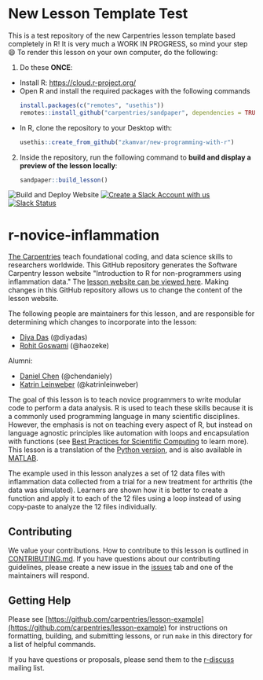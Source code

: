 New Lesson Template Test
========================

This is a test repository of the new Carpentries lesson template based completely in R! It is very much a WORK IN PROGRESS, so mind your step :smile:
To render this lesson on your own computer, do the following:

1. Do these **ONCE**:
  - Install R: https://cloud.r-project.org/
  - Open R and install the required packages with the following commands
     ```r
     install.packages(c("remotes", "usethis"))
     remotes::install_github("carpentries/sandpaper", dependencies = TRUE)
     ```
  - In R, clone the repository to your Desktop with:
     ```r
     usethis::create_from_github("zkamvar/new-programming-with-r")
     ```
2. Inside the repository, run the following command to **build and display a preview of the lesson locally**:
   ```r
   sandpaper::build_lesson()
   ```




![Build and Deploy Website](https://github.com/swcarpentry/r-novice-inflammation/workflows/Build%20and%20Deploy%20Website/badge.svg)
[![Create a Slack Account with us](https://img.shields.io/badge/Create_Slack_Account-The_Carpentries-071159.svg)](https://swc-slack-invite.herokuapp.com/)
 [![Slack Status](https://img.shields.io/badge/Slack_Channel-swc--r--inflammation-E01563.svg)](https://swcarpentry.slack.com/messages/C9WDPCMUG)

r-novice-inflammation
=====================

[The Carpentries](https://carpentries.org/) teach foundational coding, and data science skills to
researchers worldwide. This GitHub repository generates the Software Carpentry lesson website
 "Introduction to R for non-programmers using inflammation data." The [lesson website can be viewed
here][online]. Making changes in this GitHub repository
allows us to change the content of the lesson website.

The following people are maintainers for this lesson, and are responsible for determining which
changes to incorporate into the lesson:

* [Diya Das](https://diyadas.github.io) (@diyadas)
* [Rohit Goswami](https://carpentries.org/instructors/#HaoZeke) (@haozeke)

Alumni:

* [Daniel Chen](https://software-carpentry.org/team/#chen_daniel) (@chendaniely)
* [Katrin Leinweber](https://carpentries.org/instructors/#katrinleinweber) (@katrinleinweber)


The goal of this lesson is to teach novice programmers to write modular code to
perform a data analysis. R is used to teach these skills because it is a
commonly used programming language in many scientific disciplines. However, the
emphasis is not on teaching every aspect of R, but instead on
language agnostic principles like automation with loops and encapsulation with
functions (see [Best Practices for Scientific Computing][best-practices] to
learn more). This lesson is a translation of the [Python version][py],
and is also available in [MATLAB][MATLAB].

The example used in this lesson analyzes a set of 12 data files with
inflammation data collected from a trial for a new treatment for arthritis (the
data was simulated). Learners are shown how it is better to create a function
and apply it to each of the 12 files using a loop instead of using copy-paste
to analyze the 12 files individually.

[best-practices]: http://journals.plos.org/plosbiology/article?id=10.1371/journal.pbio.1001745
[py]: https://github.com/swcarpentry/python-novice-inflammation
[MATLAB]: https://github.com/swcarpentry/matlab-novice-inflammation

## Contributing

We value your contributions. How to contribute to this lesson is outlined in
[CONTRIBUTING.md](https://github.com/swcarpentry/r-novice-inflammation/blob/master/CONTRIBUTING.md).
If you have questions about our contributing guidelines, please create a new issue in the [issues][]
tab and one of the maintainers will respond.

## Getting Help

Please see [https://github.com/carpentries/lesson-example](https://github.com/carpentries/lesson-example)
for instructions on formatting, building, and submitting lessons,
or run `make` in this directory for a list of helpful commands.

If you have questions or proposals, please send them to the [r-discuss][] mailing list.

[design]: https://github.com/carpentries/lesson-example/blob/master/DESIGN.md
[issues]: https://github.com/swcarpentry/r-novice-inflammation/issues
[knitr]: https://cran.r-project.org/package=knitr
[online]: https://swcarpentry.github.io/r-novice-inflammation/
[pro-git]: http://git-scm.com/book/en/v2/GitHub-Contributing-to-a-Project
[r-discuss]: https://carpentries.topicbox.com/groups/discuss
